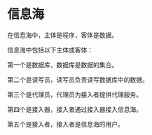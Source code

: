 # 信息海

在信息海中，主体是程序，客体是数据。

信息海中包括以下主体或客体：

第一个是数据库，数据库是数据的集合。

第二个是读写员，读写员负责读写数据库中的数据。

第三个是代理员，代理员为接入者提供代理服务。

第四个是接入器，接入者通过接入器接入信息海。

第五个是接入者，接入者是信息海的用户。
